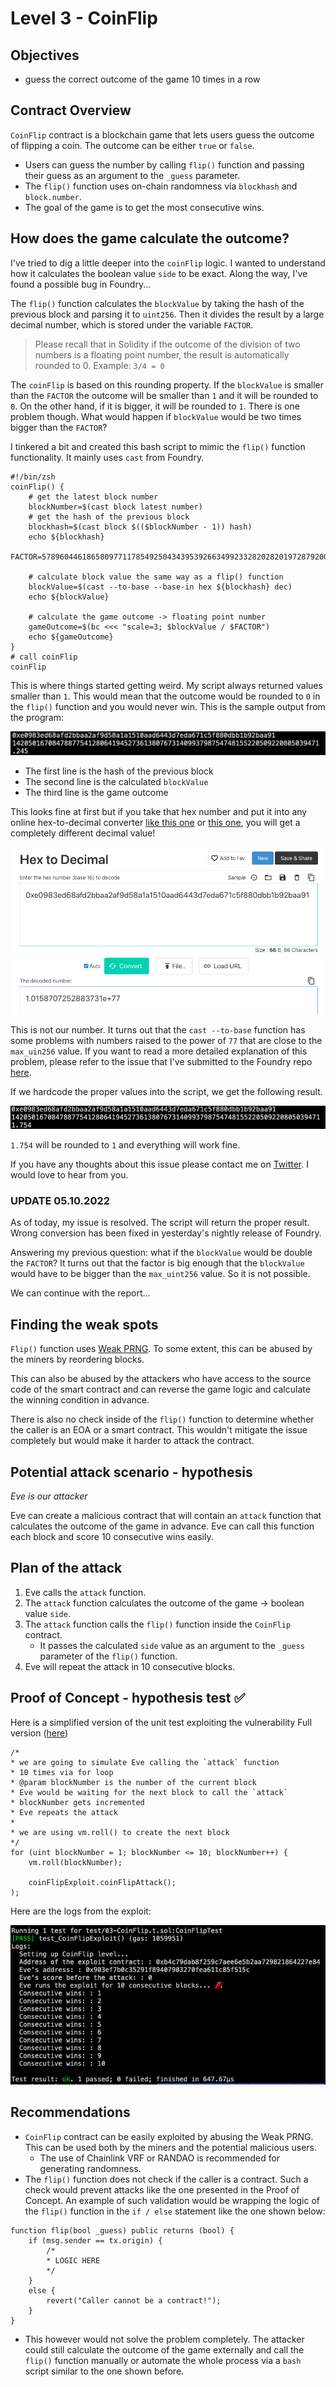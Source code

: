 # Level 3 - CoinFlip

## Objectives

- guess the correct outcome of the game 10 times in a row

## Contract Overview

`CoinFlip` contract is a blockchain game that lets users guess the outcome of
flipping a coin. The outcome can be either `true` or `false`.

- Users can guess the number by calling `flip()` function and passing their
  guess as an argument to the `_guess` parameter.
- The `flip()` function uses on-chain randomness via `blockhash` and
  `block.number`.
- The goal of the game is to get the most consecutive wins.

## How does the game calculate the outcome?

I've tried to dig a little deeper into the `coinFlip` logic. I wanted to
understand how it calculates the boolean value `side` to be exact. Along the
way, I've found a possible bug in Foundry...

The `flip()` function calculates the `blockValue` by taking the hash of the
previous block and parsing it to `uint256`. Then it divides the result by a
large decimal number, which is stored under the variable `FACTOR`.

> Please recall that in Solidity if the outcome of the division of two numbers
> is a floating point number, the result is automatically rounded to 0. Example:
> `3/4 = 0`

The `coinFlip` is based on this rounding property. If the `blockValue` is
smaller than the `FACTOR` the outcome will be smaller than `1` and it will be
rounded to `0`. On the other hand, if it is bigger, it will be rounded to `1`.
There is one problem though. What would happen if `blockValue` would be two
times bigger than the `FACTOR`?

I tinkered a bit and created this bash script to mimic the `flip()` function
functionality. It mainly uses `cast` from Foundry.

```shell
#!/bin/zsh
coinFlip() {
	# get the latest block number
	blockNumber=$(cast block latest number)
	# get the hash of the previous block
	blockhash=$(cast block $(($blockNumber - 1)) hash)
	echo ${blockhash}
	FACTOR=57896044618658097711785492504343953926634992332820282019728792003956564819968

	# calculate block value the same way as a flip() function
	blockValue=$(cast --to-base --base-in hex ${blockhash} dec)
	echo ${blockValue}

	# calculate the game outcome -> floating point number
	gameOutcome=$(bc <<< "scale=3; $blockValue / $FACTOR")
	echo ${gameOutcome}
}
# call coinFlip
coinFlip
```

This is where things started getting weird. My script always returned values
smaller than `1`. This would mean that the outcome would be rounded to `0` in
the `flip()` function and you would never win. This is the sample output from
the program:

![Incorrect output from the CoinFlip.sh](https://github.com/ChmielewskiKamil/ethernaut-foundry/blob/main/img/CoinFlipScript-incorrect-output.png?raw=true)

- The first line is the hash of the previous block
- The second line is the calculated `blockValue`
- The third line is the game outcome

This looks fine at first but if you take that hex number and put it into any
online hex-to-decimal converter
[like this one](https://codebeautify.org/decimal-hex-converter) or
[this one](https://www.rapidtables.com/convert/number/hex-to-decimal.html), you
will get a completely different decimal value!

![Example conversion using online hex to dec converter](https://github.com/ChmielewskiKamil/ethernaut-foundry/blob/main/img/CoinFlip-hex-to-decimal-converter.png?raw=true)

This is not our number. It turns out that the `cast --to-base` function has some
problems with numbers raised to the power of `77` that are close to the
`max_uin256` value. If you want to read a more detailed explanation of this
problem, please refer to the issue that I've submitted to the Foundry repo
[here](https://github.com/foundry-rs/foundry/issues/3432).

If we hardcode the proper values into the script, we get the following result.

![Correct output fron the FlipCoin script using hardcoded values](https://github.com/ChmielewskiKamil/ethernaut-foundry/blob/main/img/CoinFlipScript-hardcoded-values-proper-result.png?raw=true)

`1.754` will be rounded to `1` and everything will work fine.

If you have any thoughts about this issue please contact me on
[Twitter](https://twitter.com/kamilchmielu). I would love to hear from you.

### UPDATE 05.10.2022

As of today, my issue is resolved. The script will return the proper result.
Wrong conversion has been fixed in yesterday's nightly release of Foundry.

Answering my previous question: what if the `blockValue` would be double the
`FACTOR`? It turns out that the factor is big enough that the `blockValue` would
have to be bigger than the `max_uint256` value. So it is not possible.

We can continue with the report...

## Finding the weak spots

`Flip()` function uses
[Weak PRNG](https://github.com/crytic/slither/wiki/Detector-Documentation#weak-prng).
To some extent, this can be abused by the miners by reordering blocks.

This can also be abused by the attackers who have access to the source code of
the smart contract and can reverse the game logic and calculate the winning
condition in advance.

There is also no check inside of the `flip()` function to determine whether the
caller is an EOA or a smart contract. This wouldn't mitigate the issue
completely but would make it harder to attack the contract.

## Potential attack scenario - hypothesis

_Eve is our attacker_

Eve can create a malicious contract that will contain an `attack` function that
calculates the outcome of the game in advance. Eve can call this function each
block and score 10 consecutive wins easily.

## Plan of the attack

1. Eve calls the `attack` function.
2. The `attack` function calculates the outcome of the game -> boolean value
   `side`.
3. The `attack` function calls the `flip()` function inside the `CoinFlip`
   contract.
   - It passes the calculated `side` value as an argument to the `_guess`
     parameter of the `flip()` function.
4. Eve will repeat the attack in 10 consecutive blocks.

## Proof of Concept - hypothesis test ✅

Here is a simplified version of the unit test exploiting the vulnerability Full
version ([here](https://github.com/ChmielewskiKamil/ethernaut-foundry/blob/main/src/levels/03-CoinFlip/CoinFlipExploit.sol))

```solidity
/*
* we are going to simulate Eve calling the `attack` function
* 10 times via for loop
* @param blockNumber is the number of the current block
* Eve would be waiting for the next block to call the `attack`
* blockNumber gets incremented
* Eve repeats the attack
*
* we are using vm.roll() to create the next block
*/
for (uint blockNumber = 1; blockNumber <= 10; blockNumber++) {
	vm.roll(blockNumber);

	coinFlipExploit.coinFlipAttack();
);
```

Here are the logs from the exploit:

![Image of the logs of the CoinFlip exploit](https://github.com/ChmielewskiKamil/ethernaut-foundry/blob/main/img/CoinFlipExploit-logs.png?raw=true)

## Recommendations

- `CoinFlip` contract can be easily exploited by abusing the Weak PRNG. This can
  be used both by the miners and the potential malicious users.
  - The use of Chainlink VRF or RANDAO is recommended for generating randomness.
- The `flip()` function does not check if the caller is a contract. Such a check
  would prevent attacks like the one presented in the Proof of Concept. An
  example of such validation would be wrapping the logic of the `flip()`
  function in the `if / else` statement like the one shown below:

```solidity
function flip(bool _guess) public returns (bool) {
	if (msg.sender == tx.origin) {
		/*
		* LOGIC HERE
		*/
	}
	else {
		revert("Caller cannot be a contract!");
	}
}
```

- This however would not solve the problem completely. The attacker could still
  calculate the outcome of the game externally and call the `flip()` function
  manually or automate the whole process via a `bash` script similar to the one
  shown before.
